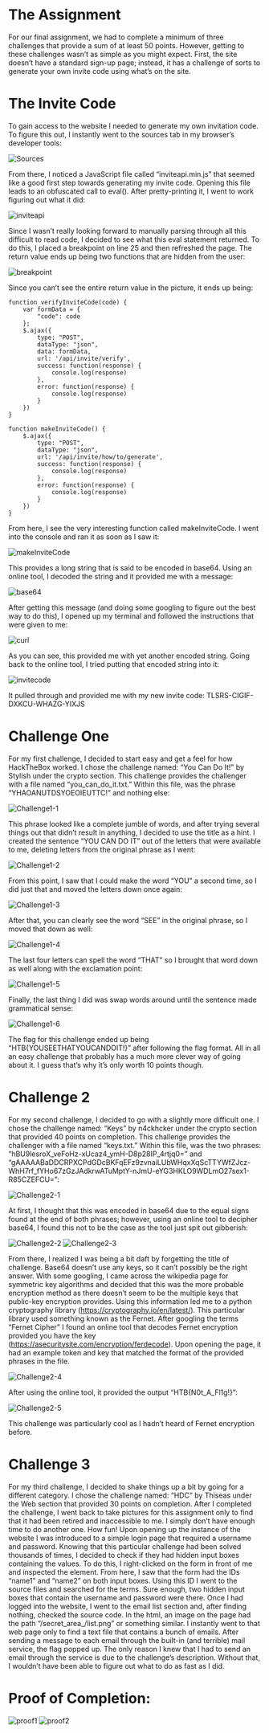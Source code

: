 # The Assignment
  For our final assignment, we had to complete a minimum of three challenges that provide a sum of at least 50 points. However, getting to these challenges wasn’t as simple as you might expect. First, the site doesn’t have a standard sign-up page; instead, it has a challenge of sorts to generate your own invite code using what’s on the site.
  
# The Invite Code
  To gain access to the website I needed to generate my own invitation code. To figure this out, I instantly went to the sources tab in my browser’s developer tools:
  
![Sources](/images/Sources.PNG)

  From there, I noticed a JavaScript file called “inviteapi.min.js” that seemed like a good first step towards generating my invite code. Opening this file leads to an obfuscated call to eval(). After pretty-printing it, I went to work figuring out what it did:
  
![inviteapi](/images/inviteapi.PNG)

  Since I wasn’t really looking forward to manually parsing through all this difficult to read code, I decided to see what this eval statement returned. To do this, I placed a breakpoint on line 25 and then refreshed the page. The return value ends up being two functions that are hidden from the user:
  
![breakpoint](/images/breakpoint.PNG)

Since you can’t see the entire return value in the picture, it ends up being: 

```
function verifyInviteCode(code) {
    var formData = {
        "code": code
    };
    $.ajax({
        type: "POST",
        dataType: "json",
        data: formData,
        url: '/api/invite/verify',
        success: function(response) {
            console.log(response)
        },
        error: function(response) {
            console.log(response)
        }
    })
}

function makeInviteCode() {
    $.ajax({
        type: "POST",
        dataType: "json",
        url: '/api/invite/how/to/generate',
        success: function(response) {
            console.log(response)
        },
        error: function(response) {
            console.log(response)
        }
    })
}
```

From here, I see the very interesting function called makeInviteCode. I went into the console and ran it as soon as I saw it:
  
![makeInviteCode](/images/makeInviteCode.PNG)

This provides a long string that is said to be encoded in base64. Using an online tool, I decoded the string and it provided me with a message:
  
![base64](/images/base64.PNG)

After getting this message (and doing some googling to figure out the best way to do this), I opened up my terminal and followed the instructions that were given to me:
  
![curl](/images/curl.PNG)

As you can see, this provided me with yet another encoded string. Going back to the online tool, I tried putting that encoded string into it:
  
![invitecode](/images/invitecode.PNG)

It pulled through and provided me with my new invite code: TLSRS-CIGIF-DXKCU-WHAZG-YIXJS


# Challenge One
For my first challenge, I decided to start easy and get a feel for how HackTheBox worked. I chose the challenge named: “You Can Do It!” by Stylish under the crypto section. This challenge provides the challenger with a file named “you_can_do_it.txt.” Within this file, was the phrase “YHAOANUTDSYOEOIEUTTC!” and nothing else:
  
![Challenge1-1](/images/Challenge1-1.PNG)

This phrase looked like a complete jumble of words, and after trying several things out that didn’t result in anything, I decided to use the title as a hint. I created the sentence “YOU CAN DO IT” out of the letters that were available to me, deleting letters from the original phrase as I went:
  
![Challenge1-2](/images/Challenge1-2.PNG)

From this point, I saw that I could make the word “YOU” a second time, so I did just that and moved the letters down once again:
  
![Challenge1-3](/images/Challenge1-3.PNG)

After that, you can clearly see the word “SEE” in the original phrase, so I moved that down as well:
  
![Challenge1-4](/images/Challenge1-4.PNG)

The last four letters can spell the word “THAT” so I brought that word down as well along with the exclamation point:
  
![Challenge1-5](/images/Challenge1-5.PNG)

Finally, the last thing I did was swap words around until the sentence made grammatical sense:
  
![Challenge1-6](/images/Challenge1-6.PNG)

The flag for this challenge ended up being “HTB{YOUSEETHATYOUCANDOIT!}” after following the flag format. All in all an easy challenge that probably has a much more clever way of going about it. I guess that’s why it’s only worth 10 points though.

# Challenge 2
For my second challenge, I decided to go with a slightly more difficult one. I chose the challenge named: “Keys” by n4ckhcker under the crypto section that provided 40 points on completion. This challenge provides the challenger with a file named “keys.txt.” Within this file, was the two phrases: “hBU9lesroX_veFoHz-xUcaz4_ymH-D8p28IP_4rtjq0=” and “gAAAAABaDDCRPXCPdGDcBKFqEFz9zvnaiLUbWHqxXqScTTYWfZJcz-WhH7rf_fYHo67zGzJAdkrwATuMptY-nJmU-eYG3HKLO9WDLmO27sex1-R85CZEFCU=”:
  
![Challenge2-1](/images/Challenge2-1.PNG)

At first, I thought that this was encoded in base64 due to the equal signs found at the end of both phrases; however, using an online tool to decipher base64, I found this not to be the case as the tool just spit out gibberish:
  
![Challenge2-2](/images/Challenge2-2.PNG)
![Challenge2-3](/images/Challenge2-3.PNG)

From there, I realized I was being a bit daft by forgetting the title of challenge. Base64 doesn’t use any keys, so it can’t possibly be the right answer. With some googling, I came across the wikipedia page for symmetric key algorithms and decided that this was the more probable encryption method as there doesn’t seem to be the multiple keys that public-key encryption provides. Using this information led me to a python cryptography library (https://cryptography.io/en/latest/). This particular library used something known as the Fernet. After googling the terms “Fernet Cipher” I found an online tool that decodes Fernet encryption provided you have the key (https://asecuritysite.com/encryption/ferdecode). Upon opening the page, it had an example token and key that matched the format of the provided phrases in the file.
  
![Challenge2-4](/images/Challenge2-4.PNG)

After using the online tool, it provided the output “HTB{N0t_A_Fl1g!}”:
  
![Challenge2-5](/images/Challenge2-5.PNG)

This challenge was particularly cool as I hadn’t heard of Fernet encryption before.
  


# Challenge 3
For my third challenge, I decided to shake things up a bit by going for a different category. I chose the challenge named: “HDC” by Thiseas under the Web section that provided 30 points on completion. After I completed the challenge, I went back to take pictures for this assignment only to find that it had been retired and inaccessible to me. I simply don’t have enough time to do another one. How fun!
Upon opening up the instance of the website I was introduced to a simple login page that required a username and password. Knowing that this particular challenge had been solved thousands of times, I decided to check if they had hidden input boxes containing the values. To do this, I right-clicked on the form in front of me and inspected the element. From here, I saw that the form had the IDs “name1” and “name2” on both input boxes. Using this ID I went to the source files and searched for the terms. Sure enough, two hidden input boxes that contain the username and password were there. Once I had logged into the website, I went to the email list section and, after finding nothing, checked the source code. In the html, an image on the page had the path “/secret_area_/list.png” or something similar. I instantly went to that web page only to find a text file that contains a bunch of emails. After sending a message to each email through the built-in (and terrible) mail service, the flag popped up. The only reason I knew that I had to send an email through the service is due to the challenge’s description. Without that, I wouldn’t have been able to figure out what to do as fast as I did.


# Proof of Completion:
![proof1](/images/proof1.PNG)
![proof2](/images/proof2.PNG)
